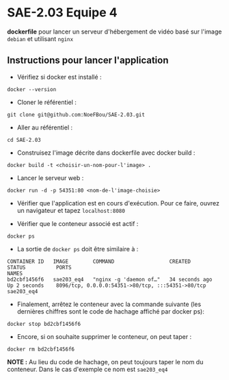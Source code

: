 # SAE-2.03 Equipe 4

**dockerfile** pour lancer un serveur d'hébergement de vidéo basé sur l'image ```debian``` et utilisant ```nginx```


## Instructions pour lancer l'application

- Vérifiez si docker est installé :
```shell
docker --version
```

- Cloner le référentiel :
 ```shell
git clone git@github.com:NoeFBou/SAE-2.03.git
```

- Aller au référentiel :
```shell
cd SAE-2.03
```

- Construisez l'image décrite dans dockerfile avec docker build : 
```shell
docker build -t <choisir-un-nom-pour-l'image> .
```

- Lancer le serveur web :
```shell
docker run -d -p 54351:80 <nom-de-l'image-choisie>
```

- Vérifier que l'application est en cours d'exécution. Pour ce faire, ouvrez un navigateur et tapez ```localhost:8080```

- Vérifier que le conteneur associé est actif :
```shell
docker ps
```

- La sortie de ```docker ps``` doit être similaire à :
```shell
CONTAINER ID   IMAGE        COMMAND                  CREATED          STATUS          PORTS                                               NAMES
bd2cbf1456f6   sae203_eq4   "nginx -g 'daemon of…"   34 seconds ago   Up 2 seconds    8096/tcp, 0.0.0.0:54351->80/tcp, :::54351->80/tcp   sae203_eq4
```

- Finalement, arrêtez le conteneur avec la commande suivante (les dernières chiffres sont le code de hachage affiché par docker ps):
```shell
docker stop bd2cbf1456f6
```

- Encore, si on souhaite supprimer le conteneur, on peut taper :
```shell
docker rm bd2cbf1456f6
```

**NOTE :** Au lieu du code de hachage, on peut toujours taper le nom du conteneur. Dans le cas d'exemple ce nom est ```sae203_eq4```



